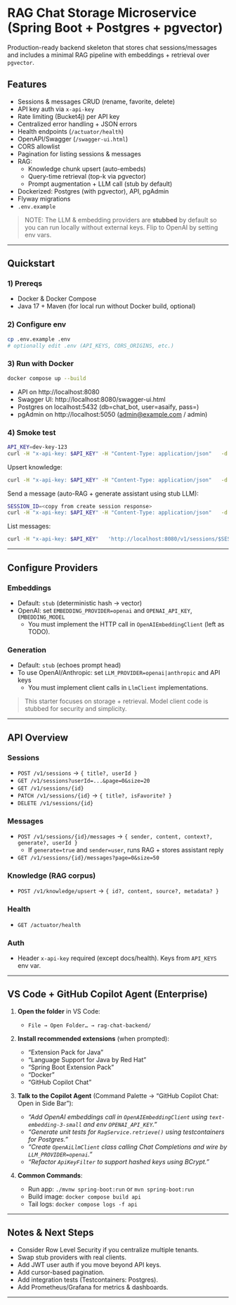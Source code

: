 # RAG Chat Storage Microservice (Spring Boot + Postgres + pgvector)

Production-ready backend skeleton that stores chat sessions/messages and includes a minimal RAG pipeline with embeddings + retrieval over `pgvector`.

## Features
- Sessions & messages CRUD (rename, favorite, delete)
- API key auth via `x-api-key`
- Rate limiting (Bucket4j) per API key
- Centralized error handling + JSON errors
- Health endpoints (`/actuator/health`)
- OpenAPI/Swagger (`/swagger-ui.html`)
- CORS allowlist
- Pagination for listing sessions & messages
- RAG:
  - Knowledge chunk upsert (auto-embeds)
  - Query-time retrieval (top-k via pgvector)
  - Prompt augmentation + LLM call (stub by default)
- Dockerized: Postgres (with pgvector), API, pgAdmin
- Flyway migrations
- `.env.example`

> NOTE: The LLM & embedding providers are **stubbed** by default so you can run locally without external keys. Flip to OpenAI by setting env vars.

---

## Quickstart

### 1) Prereqs
- Docker & Docker Compose
- Java 17 + Maven (for local run without Docker build, optional)

### 2) Configure env
```bash
cp .env.example .env
# optionally edit .env (API_KEYS, CORS_ORIGINS, etc.)
```

### 3) Run with Docker
```bash
docker compose up --build
```
- API on http://localhost:8080
- Swagger UI: http://localhost:8080/swagger-ui.html
- Postgres on localhost:5432 (db=chat_bot, user=asaify, pass=)
- pgAdmin on http://localhost:5050 (admin@example.com / admin)

### 4) Smoke test
```bash
API_KEY=dev-key-123
curl -H "x-api-key: $API_KEY" -H "Content-Type: application/json"   -d '{"title":"My first chat","userId":"user-1"}'   http://localhost:8080/v1/sessions
```

Upsert knowledge:
```bash
curl -H "x-api-key: $API_KEY" -H "Content-Type: application/json"   -d '{"content":"Quarterly revenue grew 12% YoY.","source":"Q2-Report.pdf"}'   http://localhost:8080/v1/knowledge/upsert
```

Send a message (auto-RAG + generate assistant using stub LLM):
```bash
SESSION_ID=<copy from create session response>
curl -H "x-api-key: $API_KEY" -H "Content-Type: application/json"   -d '{"sender":"user","content":"What was our revenue growth?","generate":true,"userId":"user-1"}'   http://localhost:8080/v1/sessions/$SESSION_ID/messages
```

List messages:
```bash
curl -H "x-api-key: $API_KEY"   'http://localhost:8080/v1/sessions/$SESSION_ID/messages?page=0&size=50'
```

---

## Configure Providers

### Embeddings
- Default: `stub` (deterministic hash → vector)
- OpenAI: set `EMBEDDING_PROVIDER=openai` and `OPENAI_API_KEY`, `EMBEDDING_MODEL`
  - You must implement the HTTP call in `OpenAIEmbeddingClient` (left as TODO).

### Generation
- Default: `stub` (echoes prompt head)
- To use OpenAI/Anthropic: set `LLM_PROVIDER=openai|anthropic` and API keys
  - You must implement client calls in `LlmClient` implementations.

> This starter focuses on storage + retrieval. Model client code is stubbed for security and simplicity.

---

## API Overview

### Sessions
- `POST /v1/sessions` → `{ title?, userId }`
- `GET /v1/sessions?userId=...&page=0&size=20`
- `GET /v1/sessions/{id}`
- `PATCH /v1/sessions/{id}` → `{ title?, isFavorite? }`
- `DELETE /v1/sessions/{id}`

### Messages
- `POST /v1/sessions/{id}/messages` → `{ sender, content, context?, generate?, userId }`
  - If `generate=true` and `sender=user`, runs RAG + stores assistant reply
- `GET /v1/sessions/{id}/messages?page=0&size=50`

### Knowledge (RAG corpus)
- `POST /v1/knowledge/upsert` → `{ id?, content, source?, metadata? }`

### Health
- `GET /actuator/health`

### Auth
- Header `x-api-key` required (except docs/health). Keys from `API_KEYS` env var.

---

## VS Code + GitHub Copilot Agent (Enterprise)

1. **Open the folder** in VS Code:
   - `File → Open Folder… → rag-chat-backend/`

2. **Install recommended extensions** (when prompted):
   - “Extension Pack for Java”
   - “Language Support for Java by Red Hat”
   - “Spring Boot Extension Pack”
   - “Docker”
   - “GitHub Copilot Chat”

3. **Talk to the Copilot Agent** (Command Palette → “GitHub Copilot Chat: Open in Side Bar”):
   - *“Add OpenAI embeddings call in `OpenAIEmbeddingClient` using `text-embedding-3-small` and env `OPENAI_API_KEY`.”*
   - *“Generate unit tests for `RagService.retrieve()` using testcontainers for Postgres.”*
   - *“Create `OpenAiLlmClient` class calling Chat Completions and wire by `LLM_PROVIDER=openai`.”*
   - *“Refactor `ApiKeyFilter` to support hashed keys using BCrypt.”*

4. **Common Commands**:
   - Run app: `./mvnw spring-boot:run` or `mvn spring-boot:run`
   - Build image: `docker compose build api`
   - Tail logs: `docker compose logs -f api`

---

## Notes & Next Steps
- Consider Row Level Security if you centralize multiple tenants.
- Swap stub providers with real clients.
- Add JWT user auth if you move beyond API keys.
- Add cursor-based pagination.
- Add integration tests (Testcontainers: Postgres).
- Add Prometheus/Grafana for metrics & dashboards.

---